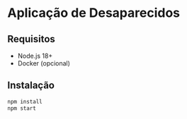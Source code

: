 # Aplicação de Desaparecidos

## Requisitos
- Node.js 18+
- Docker (opcional)

## Instalação
```bash
npm install
npm start